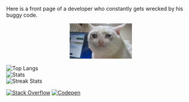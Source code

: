 Here is a front page of a developer who constantly gets wrecked by his buggy code.

<p align="center">
  <img src="https://github.com/zushenyan/zushenyan/blob/master/crying.jpg" width="33%">
</p>

![Top Langs](https://github-readme-stats.vercel.app/api/top-langs/?username=zushenyan&layout=compact&include_all_commits=true)<br/>
![Stats](https://github-readme-stats.vercel.app/api?username=zushenyan&include_all_commits=true&count_private=false)<br/>
![Streak Stats](https://github-readme-streak-stats.herokuapp.com/?user=zushenyan)<br/>

[![Stack Overflow](https://img.shields.io/badge/-Stackoverflow-FE7A16?logo=stack-overflow&logoColor=white)](https://stackoverflow.com/users/797230/andrew) [![Codepen](https://img.shields.io/badge/Codepen-000000?style=for-the-badge&logo=codepen&logoColor=white)](https://codepen.io/zushenyan) 
